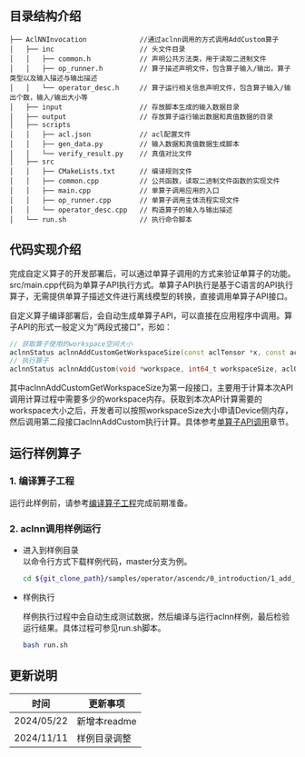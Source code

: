 ## 目录结构介绍
```
├── AclNNInvocation             //通过aclnn调用的方式调用AddCustom算子
│   ├── inc                     // 头文件目录
│   │   ├── common.h            // 声明公共方法类，用于读取二进制文件
│   │   ├── op_runner.h         // 算子描述声明文件，包含算子输入/输出，算子类型以及输入描述与输出描述
│   │   └── operator_desc.h     // 算子运行相关信息声明文件，包含算子输入/输出个数，输入/输出大小等
│   ├── input                   // 存放脚本生成的输入数据目录
│   ├── output                  // 存放算子运行输出数据和真值数据的目录
│   ├── scripts
│   │   ├── acl.json            // acl配置文件
│   │   ├── gen_data.py         // 输入数据和真值数据生成脚本
│   │   └── verify_result.py    // 真值对比文件
│   ├── src
│   │   ├── CMakeLists.txt      // 编译规则文件
│   │   ├── common.cpp          // 公共函数，读取二进制文件函数的实现文件
│   │   ├── main.cpp            // 单算子调用应用的入口
│   │   ├── op_runner.cpp       // 单算子调用主体流程实现文件
│   │   └── operator_desc.cpp   // 构造算子的输入与输出描述
│   └── run.sh                  // 执行命令脚本
```
## 代码实现介绍
完成自定义算子的开发部署后，可以通过单算子调用的方式来验证单算子的功能。src/main.cpp代码为单算子API执行方式。单算子API执行是基于C语言的API执行算子，无需提供单算子描述文件进行离线模型的转换，直接调用单算子API接口。

自定义算子编译部署后，会自动生成单算子API，可以直接在应用程序中调用。算子API的形式一般定义为“两段式接口”，形如：
   ```cpp
   // 获取算子使用的workspace空间大小
   aclnnStatus aclnnAddCustomGetWorkspaceSize(const aclTensor *x, const aclTensor *y, const aclTensor *out, uint64_t *workspaceSize, aclOpExecutor **executor);
   // 执行算子
   aclnnStatus aclnnAddCustom(void *workspace, int64_t workspaceSize, aclOpExecutor *executor, aclrtStream stream);
   ```
其中aclnnAddCustomGetWorkspaceSize为第一段接口，主要用于计算本次API调用计算过程中需要多少的workspace内存。获取到本次API计算需要的workspace大小之后，开发者可以按照workspaceSize大小申请Device侧内存，然后调用第二段接口aclnnAddCustom执行计算。具体参考[单算子API调用](https://hiascend.com/document/redirect/CannCommunityAscendCInVorkSingleOp)章节。

## 运行样例算子
### 1. 编译算子工程
运行此样例前，请参考[编译算子工程](../README.md#operatorcompile)完成前期准备。
### 2. aclnn调用样例运行

  - 进入到样例目录   
    以命令行方式下载样例代码，master分支为例。
    ```bash
    cd ${git_clone_path}/samples/operator/ascendc/0_introduction/1_add_frameworklaunch/AclNNInvocation
    ```
  - 样例执行

    样例执行过程中会自动生成测试数据，然后编译与运行aclnn样例，最后检验运行结果。具体过程可参见run.sh脚本。

    ```bash
    bash run.sh
    ```
## 更新说明
| 时间       | 更新事项     |
| ---------- | ------------ |
| 2024/05/22 | 新增本readme |
| 2024/11/11 | 样例目录调整 |